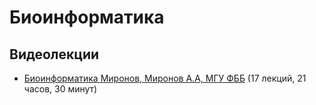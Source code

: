 # Биоинформатика

## Видеолекции

* [Биоинформатика Миронов, Миронов А.А, МГУ ФББ](https://teach-in.ru/course/bioinformatics-mironov) (17 лекций, 21 часов, 30 минут)

